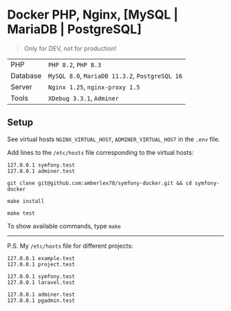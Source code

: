 # Docker PHP, Nginx, [MySQL | MariaDB | PostgreSQL]

> Only for DEV, not for production!

| 	        | 	                                              |
|:---------|:-----------------------------------------------|
| PHP      | `PHP 8.2`, `PHP 8.3`                           |
| Database | `MySQL 8.0`, `MariaDB 11.3.2`, `PostgreSQL 16` |
| Server   | `Nginx 1.25`, `nginx-proxy 1.5`                |
| Tools    | `XDebug 3.3.1`, `Adminer`                      |

## Setup

See virtual hosts `NGINX_VIRTUAL_HOST`, `ADMINER_VIRTUAL_HOST` in the `.env` file.

Add lines to the `/etc/hosts` file corresponding to the virtual hosts:

```
127.0.0.1 symfony.test
127.0.0.1 adminer.test
```

```
git clone git@github.com:amberlex78/symfony-docker.git && cd symfony-docker
```

```
make install
```

```
make test
```

To show available commands, type `make`

---
P.S. My `/etc/hosts` file for different projects:

```
127.0.0.1 example.test
127.0.0.1 project.test

127.0.0.1 symfony.test
127.0.0.1 laravel.test

127.0.0.1 adminer.test
127.0.0.1 pgadmin.test
```